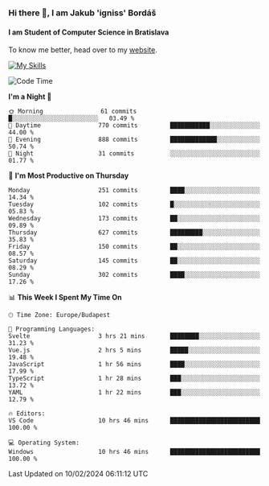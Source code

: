 ### Hi there 👋, I am Jakub 'igniss' Bordáš

#### I am Student of Computer Science in Bratislava
To know me better, head over to my [website](https://bordas.sk).

[![My Skills](https://skillicons.dev/icons?i=js,html,css,figma,svelte,java,kotlin,python,postgresql,typescript,nest,nodejs)](https://bordas.sk)


<!--START_SECTION:waka-->
![Code Time](http://img.shields.io/badge/Code%20Time-1%2C401%20hrs%2036%20mins-blue)

**I'm a Night 🦉** 

```text
🌞 Morning                61 commits          █░░░░░░░░░░░░░░░░░░░░░░░░   03.49 % 
🌆 Daytime                770 commits         ███████████░░░░░░░░░░░░░░   44.00 % 
🌃 Evening                888 commits         █████████████░░░░░░░░░░░░   50.74 % 
🌙 Night                  31 commits          ░░░░░░░░░░░░░░░░░░░░░░░░░   01.77 % 
```
📅 **I'm Most Productive on Thursday** 

```text
Monday                   251 commits         ████░░░░░░░░░░░░░░░░░░░░░   14.34 % 
Tuesday                  102 commits         █░░░░░░░░░░░░░░░░░░░░░░░░   05.83 % 
Wednesday                173 commits         ██░░░░░░░░░░░░░░░░░░░░░░░   09.89 % 
Thursday                 627 commits         █████████░░░░░░░░░░░░░░░░   35.83 % 
Friday                   150 commits         ██░░░░░░░░░░░░░░░░░░░░░░░   08.57 % 
Saturday                 145 commits         ██░░░░░░░░░░░░░░░░░░░░░░░   08.29 % 
Sunday                   302 commits         ████░░░░░░░░░░░░░░░░░░░░░   17.26 % 
```


📊 **This Week I Spent My Time On** 

```text
🕑︎ Time Zone: Europe/Budapest

💬 Programming Languages: 
Svelte                   3 hrs 21 mins       ████████░░░░░░░░░░░░░░░░░   31.23 % 
Vue.js                   2 hrs 5 mins        █████░░░░░░░░░░░░░░░░░░░░   19.48 % 
JavaScript               1 hr 56 mins        ████░░░░░░░░░░░░░░░░░░░░░   17.99 % 
TypeScript               1 hr 28 mins        ███░░░░░░░░░░░░░░░░░░░░░░   13.72 % 
YAML                     1 hr 22 mins        ███░░░░░░░░░░░░░░░░░░░░░░   12.79 % 

🔥 Editors: 
VS Code                  10 hrs 46 mins      █████████████████████████   100.00 % 

💻 Operating System: 
Windows                  10 hrs 46 mins      █████████████████████████   100.00 % 
```


 Last Updated on 10/02/2024 06:11:12 UTC
<!--END_SECTION:waka-->
